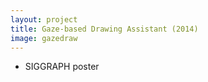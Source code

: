 ```yaml
---
layout: project
title: Gaze-based Drawing Assistant (2014)
image: gazedraw
---
```


* SIGGRAPH poster
